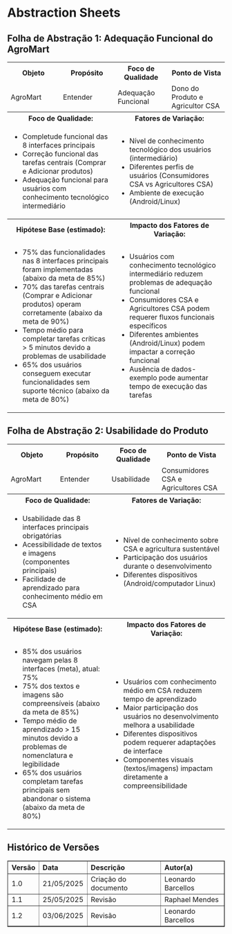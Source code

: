# Abstraction Sheets

## Folha de Abstração 1: Adequação Funcional do AgroMart

<table>
  <tr>
    <th>Objeto</th>
    <th>Propósito</th>
    <th>Foco de Qualidade</th>
    <th>Ponto de Vista</th>
  </tr>
  <tr>
    <td>AgroMart</td>
    <td>Entender</td>
    <td>Adequação Funcional</td>
    <td>Dono do Produto e Agricultor CSA</td>
  </tr>
  <tr>
    <th colspan="2">Foco de Qualidade:</th>
    <th colspan="2">Fatores de Variação:</th>
  </tr>
  <tr>
    <td colspan="2">
        <ul>
            <li>Completude funcional das 8 interfaces principais</li>
            <li>Correção funcional das tarefas centrais (Comprar e Adicionar produtos)</li>
            <li>Adequação funcional para usuários com conhecimento tecnológico intermediário</li>
        </ul>
    </td>
    <td colspan="2">
        <ul>
            <li>Nível de conhecimento tecnológico dos usuários (intermediário)</li>
            <li>Diferentes perfis de usuários (Consumidores CSA vs Agricultores CSA)</li>
            <li>Ambiente de execução (Android/Linux)</li>
        </ul>
    </td>
  </tr>
    <tr>
    <th colspan="2">Hipótese Base (estimado):</th>
    <th colspan="2">Impacto dos Fatores de Variação:</th>
  </tr>
  <tr>
    <td colspan="2">
        <ul>
          <li>75% das funcionalidades nas 8 interfaces principais foram implementadas (abaixo da meta de 85%)</li>
          <li>70% das tarefas centrais (Comprar e Adicionar produtos) operam corretamente (abaixo da meta de 90%)</li>
          <li>Tempo médio para completar tarefas críticas > 5 minutos devido a problemas de usabilidade</li>
          <li>65% dos usuários conseguem executar funcionalidades sem suporte técnico (abaixo da meta de 80%)</li>
        </ul>
    </td>
    <td colspan="2">
        <ul>
            <li>Usuários com conhecimento tecnológico intermediário reduzem problemas de adequação funcional</li>
            <li>Consumidores CSA e Agricultores CSA podem requerer fluxos funcionais específicos</li>
            <li>Diferentes ambientes (Android/Linux) podem impactar a correção funcional</li>
            <li>Ausência de dados-exemplo pode aumentar tempo de execução das tarefas</li>
        </ul>
    </td>
  </tr>
</table>

## Folha de Abstração 2: Usabilidade do Produto

<table>
  <tr>
    <th>Objeto</th>
    <th>Propósito</th>
    <th>Foco de Qualidade</th>
    <th>Ponto de Vista</th>
  </tr>
  <tr>
    <td>AgroMart</td>
    <td>Entender</td>
    <td>Usabilidade</td>
    <td>Consumidores CSA e Agricultores CSA</td>
  </tr>
  <tr>
    <th colspan="2">Foco de Qualidade:</th>
    <th colspan="2">Fatores de Variação:</th>
  </tr>
  <tr>
    <td colspan="2">
        <ul>
            <li>Usabilidade das 8 interfaces principais obrigatórias</li>
            <li>Acessibilidade de textos e imagens (componentes principais)</li>
            <li>Facilidade de aprendizado para conhecimento médio em CSA</li>
        </ul>
    </td>
    <td colspan="2">
        <ul>
            <li>Nível de conhecimento sobre CSA e agricultura sustentável</li>
            <li>Participação dos usuários durante o desenvolvimento</li>
            <li>Diferentes dispositivos (Android/computador Linux)</li>
        </ul>
    </td>
  </tr>
    <tr>
    <th colspan="2">Hipótese Base (estimado):</th>
    <th colspan="2">Impacto dos Fatores de Variação:</th>
  </tr>
  <tr>
    <td colspan="2">
        <ul>
          <li>85% dos usuários navegam pelas 8 interfaces (meta), atual: 75%</li>
          <li>75% dos textos e imagens são compreensíveis (abaixo da meta de 85%)</li>
          <li>Tempo médio de aprendizado > 15 minutos devido a problemas de nomenclatura e legibilidade</li>
          <li>65% dos usuários completam tarefas principais sem abandonar o sistema (abaixo da meta de 80%)</li>
        </ul>
    </td>
    <td colspan="2">
        <ul>
            <li>Usuários com conhecimento médio em CSA reduzem tempo de aprendizado</li>
            <li>Maior participação dos usuários no desenvolvimento melhora a usabilidade</li>
            <li>Diferentes dispositivos podem requerer adaptações de interface</li>
            <li>Componentes visuais (textos/imagens) impactam diretamente a compreensibilidade</li>
        </ul>
    </td>
  </tr>
</table>

## Histórico de Versões
<table border="1" style="width:100%; border-collapse: collapse; text-align: left;">
  <thead>
    <tr>
      <th>Versão</th>
      <th>Data</th>
      <th>Descrição</th>
      <th>Autor(a)</th>
    </tr>
  </thead>
  <tbody>
    <tr>
      <td>1.0</td>
      <td>21/05/2025</td>
      <td>Criação do documento</td>
      <td>Leonardo Barcellos</td>
    </tr>
    <tr>
      <td>1.1</td>
      <td>25/05/2025</td>
      <td>Revisão</td>
      <td>Raphael Mendes</td>
    </tr>
    <tr>
      <td>1.2</td>
      <td>03/06/2025</td>
      <td>Revisão</td>
      <td>Leonardo Barcellos</td>
    </tr>
  </tbody>
</table>